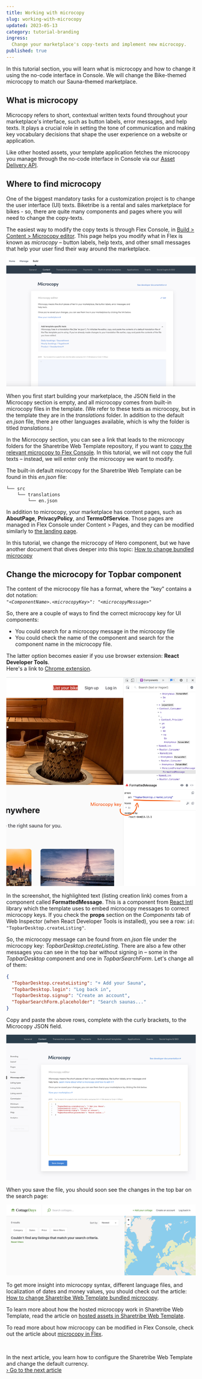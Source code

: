 ```yaml
---
title: Working with microcopy
slug: working-with-microcopy
updated: 2023-05-13
category: tutorial-branding
ingress:
  Change your marketplace's copy-texts and implement new microcopy.
published: true
---
```


In this tutorial section, you will learn what is microcopy and how to
change it using the no-code interface in Console. We will change the
Bike-themed microcopy to match our Sauna-themed marketplace.

## What is microcopy

Microcopy refers to short, contextual written texts found throughout
your marketplace's interface, such as button labels, error messages, and
help texts. It plays a crucial role in setting the tone of communication
and making key vocabulary decisions that shape the user experience on a
website or application.

Like other hosted assets, your template application fetches the
microcopy you manage through the no-code interface in Console via our
[Asset Delivery API](https://www.sharetribe.com/api-reference/asset-delivery-api.html).

## Where to find microcopy

One of the biggest mandatory tasks for a customization project is to
change the user interface (UI) texts. Biketribe is a rental and sales
marketplace for bikes - so, there are quite many components and pages
where you will need to change the copy-texts.

The easiest way to modify the copy texts is through Flex Console, in
[Build > Content > Microcopy editor](https://flex-console.sharetribe.com/content).
This page helps you modify what in Flex is known as _microcopy_ – button
labels, help texts, and other small messages that help your user find
their way around the marketplace.

![Modify marketplace texts](./microcopy_start.png)

When you first start building your marketplace, the JSON field in the
Microcopy section is empty, and all microcopy comes from built-in
microcopy files in the template. (We refer to these texts as microcopy,
but in the template they are in the _translations_ folder. In addition
to the default _en.json_ file, there are other languages available,
which is why the folder is titled _translations_.)

In the Microcopy section, you can see a link that leads to the microcopy
folders for the Sharetribe Web Template repository, if you want to
[copy the relevant microcopy to Flex Console](/concepts/microcopy/#how-microcopy-are-handled-in-flex).
In this tutorial, we will not copy the full texts – instead, we will
enter only the microcopy we want to modify.

The built-in default microcopy for the Sharetribe Web Template can be
found in this _en.json_ file:

```shell
└── src
    └── translations
        └── en.json
```

In addition to microcopy, your marketplace has content pages, such as
**AboutPage**, **PrivacyPolicy**, and **TermsOfService**. Those pages
are managed in Flex Console under Content > Pages, and they can be
modified similarly to
[the landing page](/tutorial/modify-landing-page/).

In this tutorial, we change the microcopy of Hero component, but we have
another document that dives deeper into this topic:
[How to change bundled microcopy](/ftw/how-to-change-ftw-bundled-microcopy/)

## Change the microcopy for Topbar component

The content of the microcopy file has a format, where the "key" contains
a dot notation:<br />
_`"<ComponentName>.<microcopyKey>": "<microcopyMessage>"`_

So, there are a couple of ways to find the correct microcopy key for UI
components:

- You could search for a microcopy message in the microcopy file
- You could check the name of the component and search for the component
  name in the microcopy file.

The latter option becomes easier if you use browser extension: **React
Developer Tools**.<br /> Here's a link to
[Chrome extension](https://chrome.google.com/webstore/search/React%20Developer%20Tools?hl=en).

![Topbar component selected with React Developer Tools](./react_devtools_microcopy.png)

In the screenshot, the highlighted text (listing creation link) comes
from a component called **FormattedMessage**. This is a component from
[React Intl](https://github.com/formatjs/react-intl) library which the
template uses to embed microcopy messages to correct microcopy keys. If
you check the **props** section on the _Components_ tab of Web Inspector
(when React Developer Tools is installed), you see a row:
`id: "TopbarDesktop.createListing"`.

So, the microcopy message can be found from _en.json_ file under the
microcopy key: _TopbarDesktop.createListing_. There are also a few other
messages you can see in the top bar without signing in – some in the
_TopbarDesktop_ component and one in _TopbarSearchForm_. Let's change
all of them:

```json
{
  "TopbarDesktop.createListing": "+ Add your Sauna",
  "TopbarDesktop.login": "Log back in",
  "TopbarDesktop.signup": "Create an account",
  "TopbarSearchForm.placeholder": "Search saunas..."
}
```

Copy and paste the above rows, complete with the curly brackets, to the
Microcopy JSON field.

![Modified Topbar microcopy in Console](./microcopy_editor_updates.png)

When you save the file, you should soon see the changes in the top bar
on the search page:

![Topbar with updated microcopy](./updated_topbar_microcopy.png)

To get more insight into microcopy syntax, different language files, and
localization of dates and money values, you should check out the
article:
[How to change Sharetribe Web Template bundled microcopy](/ftw/how-to-change-ftw-bundled-microcopy/).

To learn more about how the hosted microcopy work in Sharetribe Web
Template, read the article on
[hosted assets in Sharetribe Web Template](/ftw/hosted-microcopy/).

To read more about how microcopy can be modified in Flex Console, check
out the article about [microcopy in Flex](/concepts/microcopy/).

<br />

In the next article, you learn how to configure the Sharetribe Web
Template and change the default currency.<br />
[› Go to the next article](/tutorial/configurations/)
